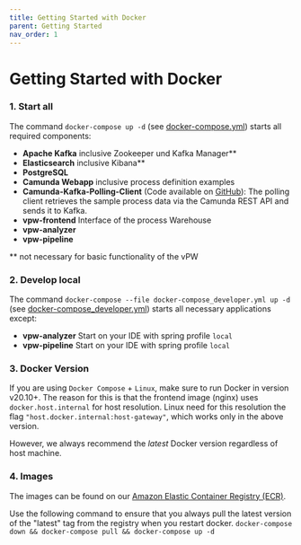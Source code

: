 ```yaml
---
title: Getting Started with Docker
parent: Getting Started
nav_order: 1
---
```

# Getting Started with Docker

### 1. Start all

The command `docker-compose up -d` (see [docker-compose.yml](../../docker-compose.yml)) starts all required components: 
* **Apache Kafka** inclusive Zookeeper und Kafka Manager**
* **Elasticsearch** inclusive Kibana**
* **PostgreSQL**
* **Camunda Webapp** inclusive process definition examples
* **Camunda-Kafka-Polling-Client** (Code available on [GitHub](https://github.com/viadee/camunda-kafka-polling-client)):
  The polling client retrieves the sample process data via the Camunda REST API and sends it to Kafka.
* **vpw-frontend** 
  Interface of the process Warehouse
* **vpw-analyzer**
* **vpw-pipeline**

** not necessary for basic functionality of the vPW

### 2. Develop local
The command `docker-compose --file docker-compose_developer.yml up -d` (see [docker-compose_developer.yml](../../docker-compose_developer.yml)) starts all necessary applications except:
* **vpw-analyzer** Start on your IDE with spring profile `local`
* **vpw-pipeline** Start on your IDE with spring profile `local`

### 3. Docker Version
If you are using `Docker Compose` + `Linux`, make sure to run Docker in version v20.10+.
The reason for this is that the frontend image (nginx) uses `docker.host.internal` for host resolution.
Linux need for this resolution the flag `"host.docker.internal:host-gateway"`, which works only in the above version.

However, we always recommend the _latest_ Docker version regardless of host machine.

### 4. Images 
The images can be found on our [Amazon Elastic Container Registry (ECR)](https://gallery.ecr.aws/viadee/).

Use the following command to ensure that you always pull the latest version of the "latest" tag from the registry when you restart docker.
`docker-compose down && docker-compose pull && docker-compose up -d`
